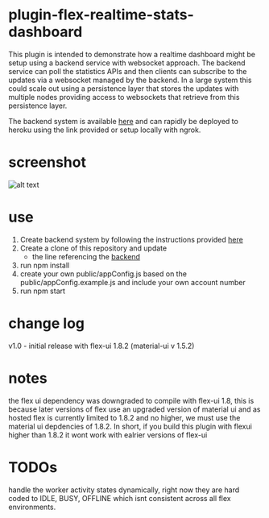 # plugin-flex-realtime-stats-dashboard

This plugin is intended to demonstrate how a realtime dashboard might be setup using a backend service with websocket approach.  The backend service can poll the statistics APIs and then clients can subscribe to the updates via a websocket managed by the backend.  In a large system this could scale out using a persistence layer that stores the updates with multiple nodes providing access to websockets that retrieve from this persistence layer.

The backend system is available [here](https://github.com/jhunter-twilio/twilio-flex-sample-backend) and can rapidly be deployed to heroku using the link provided or setup locally with ngrok.

# screenshot

![alt text](https://github.com/jhunter-twilio/plugin-flex-realtime-stats-dashboard/blob/master/screenshots/stats-view.png)

# use

1. Create backend system by following the instructions provided [here](https://github.com/jhunter-twilio/twilio-flex-sample-backend/blob/master/README.md)
2. Create a clone of this repository and update
   - the line referencing the [backend](https://github.com/jhunter-twilio/plugin-flex-realtime-stats-dashboard/blob/eea37c0a838c5e0f60a20098cc67002b3b8444af/src/FlexRealtimeStatsDashboardPlugin.js#L13)
3. run npm install
4. create your own public/appConfig.js based on the public/appConfig.example.js and include your own account number
5. run npm start

# change log

v1.0 - initial release with flex-ui 1.8.2 (material-ui v 1.5.2)

# notes

the flex ui dependency was downgraded to compile with flex-ui 1.8, this is because later versions of flex use an upgraded version of material ui and as hosted flex is currently limited to 1.8.2 and no higher, we must use the material ui depdencies of 1.8.2.  In short, if you build this plugin with flexui higher than 1.8.2 it wont work with ealrier versions of flex-ui

# TODOs

handle the worker activity states dynamically, right now they are hard coded to IDLE, BUSY, OFFLINE which isnt consistent across all flex environments.
